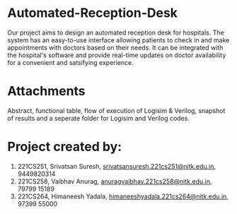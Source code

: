 # Automated-Reception-Desk
Our project aims to design an automated reception desk for hospitals. The system has an easy-to-use interface allowing patients to check in and make appointments with doctors based on their needs. It can be integrated with the hospital's software and provide real-time updates on doctor availability for a convenient and satsifying experience.

# Attachments
Abstract, functional table, flow of execution of Logisim & Verilog, snapshot of results and a seperate folder for Logisim and Verilog codes. 

# Project created by:
1. 221CS251, Srivatsan Suresh, srivatsansuresh.221cs251@nitk.edu.in, 9449820314
2. 221CS258, Vaibhav Anurag, anuragvaibhav.221cs258@nitk.edu.in,  79799 15189
3. 221CS264, Himaneesh Yadala, himaneeshyadala.221cs264@nitk.edu.in, 97399 55000
